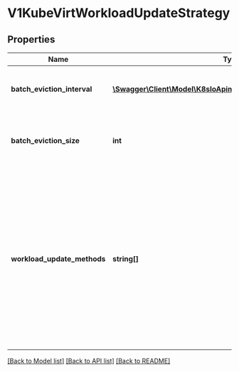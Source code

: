 # V1KubeVirtWorkloadUpdateStrategy

## Properties
Name | Type | Description | Notes
------------ | ------------- | ------------- | -------------
**batch_eviction_interval** | [**\Swagger\Client\Model\K8sIoApimachineryPkgApisMetaV1Duration**](K8sIoApimachineryPkgApisMetaV1Duration.md) | BatchEvictionInterval Represents the interval to wait before issuing the next batch of shutdowns  Defaults to 1 minute | [optional] 
**batch_eviction_size** | **int** | BatchEvictionSize Represents the number of VMIs that can be forced updated per the BatchShutdownInteral interval  Defaults to 10 | [optional] 
**workload_update_methods** | **string[]** | WorkloadUpdateMethods defines the methods that can be used to disrupt workloads during automated workload updates. When multiple methods are present, the least disruptive method takes precedence over more disruptive methods. For example if both LiveMigrate and Shutdown methods are listed, only VMs which are not live migratable will be restarted/shutdown  An empty list defaults to no automated workload updating | [optional] 

[[Back to Model list]](../README.md#documentation-for-models) [[Back to API list]](../README.md#documentation-for-api-endpoints) [[Back to README]](../README.md)


